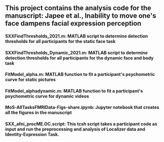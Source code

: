 ## This project contains the analysis code for the manuscript: Japee et al., Inability to move one's face dampens facial expression perception

#### SXXFindThresholds_2021.m: MATLAB script to determine detection thresholds for all participants for the static face task
#### SXXFindThresholds_Dynamic_2021.m: MATLAB script to determine detection thresholds for all participants for the dynamic face and body task
#### FitModel_alpha.m: MATLAB function to fit a participant's psychometric curve for static pictures
#### FitModel_alphadynamic.m: MATLAB function to fit a participant's psychometric curve for dynamic videos
#### MoS-AllTasksFMRIData-Figs-share.ipynb: Jupyter notebook that creates all the figures in the manuscript
#### SXX_afni_procME.OC.script: This tcsh script takes a participant code as input and run the preprocessing and analysis of Localizer data and Identity-Expression Task. 
